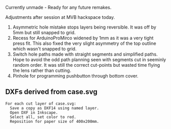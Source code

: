 
Currently unmade - Ready for any future remakes.

Adjustments after session at MVB hackspace today.
1. Asymmetric hole mistake stops layers being reversible.
  It was off by 5mm but still snapped to grid.
2. Recess for ArduinoProMirco widened by 1mm as it was a very tight press fit.
  This also fixed the very slight asymmetry of the top outline which wasn't
  snapped to grid.
3. Switch hole paths made with straight segments and simplified paths.
  Hope to avoid the odd path planning seen with segments cut in seeminly random
  order.
  It was still the correct cut-points but wasted time flying the lens rather
  than cutting.
4. Pinhole for programming pushbutton through bottom cover.

DXFs derived from case.svg
--------------------------
```
For each cut layer of case.svg:
  Save a copy as DXF14 using named layer.
  Open DXF in Inkscape.
  Select all, set color to red.
  Reposition for paper size of 400x200mm.
```
